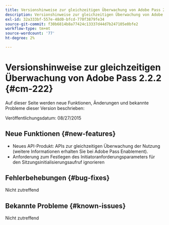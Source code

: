```yaml
---
title: Versionshinweise zur gleichzeitigen Überwachung von Adobe Pass 2.2.2
description: Versionshinweise zur gleichzeitigen Überwachung von Adobe Pass 2.2.2
exl-id: 32a333bf-557e-48d0-bfcd-770f3879fe34
source-git-commit: f30b6814b8a77424c13337d44d7b247105e0bfe2
workflow-type: tm+mt
source-wordcount: '77'
ht-degree: 2%

---
```


# Versionshinweise zur gleichzeitigen Überwachung von Adobe Pass 2.2.2 {#cm-222}

Auf dieser Seite werden neue Funktionen, Änderungen und bekannte Probleme dieser Version beschrieben:

Veröffentlichungsdatum: 08/27/2015

## Neue Funktionen {#new-features}

* Neues API-Produkt: APIs zur gleichzeitigen Überwachung der Nutzung (weitere Informationen erhalten Sie bei Adobe Pass Enablement).
* Anforderung zum Festlegen des Initiatoranforderungsparameters für den Sitzungsinitialisierungsaufruf ignorieren

## Fehlerbehebungen {#bug-fixes}

Nicht zutreffend

## Bekannte Probleme {#known-issues}

Nicht zutreffend
